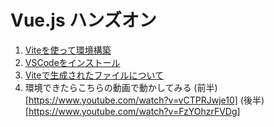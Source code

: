 # Vue.js ハンズオン

1. [Viteを使って環境構築](./4.1.vue_environment_setup.md)  
2. [VSCodeをインストール](./4.2.vue_vscode.md)
3. [Viteで生成されたファイルについて](./4.3.vue_files.md)
4. 環境できたらこちらの動画で動かしてみる
   (前半)[https://www.youtube.com/watch?v=vCTPRJwje10]
   (後半)[https://www.youtube.com/watch?v=FzYOhzrFVDg]
